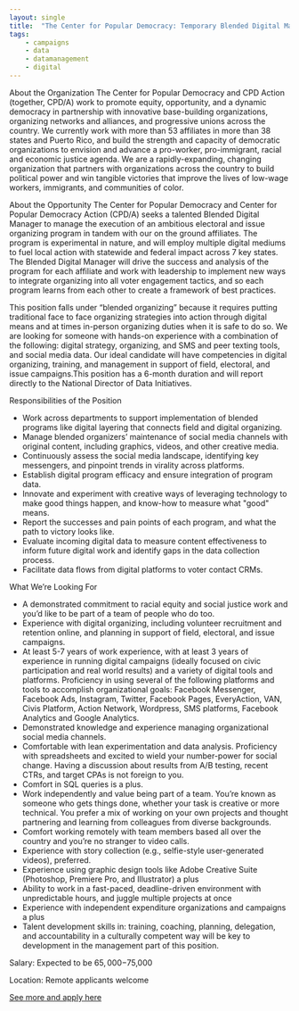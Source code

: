 ```yaml
---
layout: single
title:  "The Center for Popular Democracy: Temporary Blended Digital Manager"
tags: 
    - campaigns
    - data
    - datamanagement
    - digital
---
```

About the Organization
The Center for Popular Democracy and CPD Action (together, CPD/A) work to promote equity, opportunity, and a dynamic democracy in partnership with innovative base-building organizations, organizing networks and alliances, and progressive unions across the country. We currently work with more than 53 affiliates in more than 38 states and Puerto Rico, and build the strength and capacity of democratic organizations to envision and advance a pro-worker, pro-immigrant, racial and economic justice agenda. We are a rapidly-expanding, changing organization that partners with organizations across the country to build political power and win tangible victories that improve the lives of low-wage workers, immigrants, and communities of color.

About the Opportunity
The Center for Popular Democracy and Center for Popular Democracy Action (CPD/A) seeks a talented Blended Digital Manager to manage the execution of an ambitious electoral and issue organizing program in tandem with our on the ground affiliates. The program is experimental in nature, and will employ multiple digital mediums to fuel local action with statewide and federal impact across 7 key states. The Blended Digital Manager will drive the success and analysis of the program for each affiliate and work with leadership to implement new ways to integrate organizing into all voter engagement tactics, and so each program learns from each other to create a framework of best practices.

This position falls under “blended organizing” because it requires putting traditional face to face organizing strategies into action through digital means and at times in-person organizing duties when it is safe to do so. We are looking for someone with hands-on experience with a combination of the following: digital strategy, organizing, and SMS and peer texting tools, and social media data. Our ideal candidate will have competencies in digital organizing, training, and management in support of field, electoral, and issue campaigns.This position has a 6-month duration and will report directly to the National Director of Data Initiatives.

Responsibilities of the Position 
* Work across departments to support implementation of blended programs like digital layering that connects field and digital organizing.
* Manage blended organizers’ maintenance of social media channels with original content, including graphics, videos, and other creative media.
* Continuously assess the social media landscape, identifying key messengers, and pinpoint trends in virality across platforms.
* Establish digital program efficacy and ensure integration of program data.
* Innovate and experiment with creative ways of leveraging technology to make good things happen, and know-how to measure what "good" means.
* Report the successes and pain points of each program, and what the path to victory looks like. 
* Evaluate incoming digital data to measure content effectiveness to inform future digital work and identify gaps in the data collection process. 
* Facilitate data flows from digital platforms to voter contact CRMs.

What We’re Looking For
* A demonstrated commitment to racial equity and social justice work and you’d like to be part of a team of people who do too.
* Experience with digital organizing, including volunteer recruitment and retention online, and planning in support of field, electoral, and issue campaigns.
* At least 5-7 years of work experience, with at least 3 years of experience in running digital campaigns (ideally focused on civic participation and real world results) and a variety of digital tools and platforms. Proficiency in using several of the following platforms and tools to accomplish organizational goals: Facebook Messenger, Facebook Ads, Instagram, Twitter, Facebook Pages, EveryAction, VAN, Civis Platform, Action Network, Wordpress, SMS platforms, Facebook Analytics and Google Analytics.
* Demonstrated knowledge and experience managing organizational social media channels.
* Comfortable with lean experimentation and data analysis. Proficiency with spreadsheets and excited to wield your number-power for social change. Having a discussion about results from A/B testing, recent CTRs, and target CPAs is not foreign to you.
* Comfort in SQL queries is a plus. 
* Work independently and value being part of a team. You’re known as someone who gets things done, whether your task is creative or more technical. You prefer a mix of working on your own projects and thought partnering and learning from colleagues from diverse backgrounds. 
* Comfort working remotely with team members based all over the country and you’re no stranger to video calls.
* Experience with story collection (e.g., selfie-style user-generated videos), preferred.
* Experience using graphic design tools like Adobe Creative Suite (Photoshop, Premiere Pro, and Illustrator) a plus
* Ability to work in a fast-paced, deadline-driven environment with unpredictable hours, and juggle multiple projects at once
* Experience with independent expenditure organizations and campaigns a plus
* Talent development skills in: training, coaching, planning, delegation, and accountability in a culturally competent way will be key to development in the management part of this position.

Salary: Expected to be $65,000-$75,000

Location: Remote applicants welcome


[See more and apply here](https://cpd.hiringthing.com/job/198743/temporary-blended-digital-manager)
